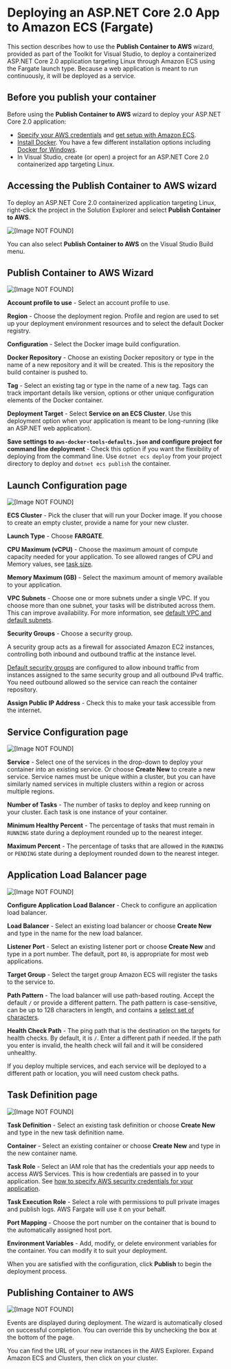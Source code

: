# Deploying an ASP\.NET Core 2\.0 App to Amazon ECS \(Fargate\)<a name="deployment-ecs-aspnetcore-fargate"></a>

This section describes how to use the **Publish Container to AWS** wizard, provided as part of the Toolkit for Visual Studio, to deploy a containerized ASP\.NET Core 2\.0 application targeting Linux through Amazon ECS using the Fargate launch type\. Because a web application is meant to run continuously, it will be deployed as a service\.

## Before you publish your container<a name="tkv-deploy-ecs-netcore-prerequisites"></a>

Before using the **Publish Container to AWS** wizard to deploy your ASP\.NET Core 2\.0 application:
+  [Specify your AWS credentials](deployment-ecs-specify-credentials.md) and [get setup with Amazon ECS](https://docs.aws.amazon.com/AmazonECS/latest/developerguide/get-set-up-for-amazon-ecs.html)\.
+  [Install Docker](https://docs.docker.com/engine/installation)\. You have a few different installation options including [Docker for Windows](https://docs.docker.com/docker-for-windows/install/)\.
+ In Visual Studio, create \(or open\) a project for an ASP\.NET Core 2\.0 containerized app targeting Linux\.

## Accessing the Publish Container to AWS wizard<a name="tkv-deployment-ecs-netcore-accessing"></a>

To deploy an ASP\.NET Core 2\.0 containerized application targeting Linux, right\-click the project in the Solution Explorer and select **Publish Container to AWS**\.

![\[Image NOT FOUND\]](http://docs.aws.amazon.com/toolkit-for-visual-studio/latest/user-guide/images/wiz-ecspub-fargate-step0a.png)

You can also select **Publish Container to AWS** on the Visual Studio Build menu\.

## Publish Container to AWS Wizard<a name="tkv-deploy-ecs-pubtoaws"></a>

![\[Image NOT FOUND\]](http://docs.aws.amazon.com/toolkit-for-visual-studio/latest/user-guide/images/wiz-ecspub-fargate-step1.png)

 **Account profile to use** \- Select an account profile to use\.

 **Region** \- Choose the deployment region\. Profile and region are used to set up your deployment environment resources and to select the default Docker registry\.

 **Configuration** \- Select the Docker image build configuration\.

 **Docker Repository** \- Choose an existing Docker repository or type in the name of a new repository and it will be created\. This is the repository the build container is pushed to\.

 **Tag** \- Select an existing tag or type in the name of a new tag\. Tags can track important details like version, options or other unique configuration elements of the Docker container\.

 **Deployment Target** \- Select **Service on an ECS Cluster**\. Use this deployment option when your application is meant to be long\-running \(like an ASP\.NET web application\)\.

 **Save settings to `aws-docker-tools-defaults.json` and configure project for command line deployment** \- Check this option if you want the flexibility of deploying from the command line\. Use `dotnet ecs deploy` from your project directory to deploy and `dotnet ecs publish` the container\.

## Launch Configuration page<a name="tkv-deploy-ecs-launch-configuration"></a>

![\[Image NOT FOUND\]](http://docs.aws.amazon.com/toolkit-for-visual-studio/latest/user-guide/images/wiz-ecspub-fargate-step2.png)

 **ECS Cluster** \- Pick the cluser that will run your Docker image\. If you choose to create an empty cluster, provide a name for your new cluster\.

 **Launch Type** \- Choose **FARGATE**\.

 **CPU Maximum \(vCPU\)** \- Choose the maximum amount of compute capacity needed for your application\. To see allowed ranges of CPU and Memory values, see [task size](https://docs.aws.amazon.com/AmazonECS/latest/developerguide/task_definition_parameters.html)\.

 **Memory Maximum \(GB\)** \- Select the maximum amount of memory available to your application\.

 **VPC Subnets** \- Choose one or more subnets under a single VPC\. If you choose more than one subnet, your tasks will be distributed across them\. This can improve availability\. For more information, see [default VPC and default subnets](https://docs.aws.amazon.com/AmazonVPC/latest/UserGuide/default-vpc.html)\.

 **Security Groups** \- Choose a security group\.

A security group acts as a firewall for associated Amazon EC2 instances, controlling both inbound and outbound traffic at the instance level\.

 [Default security groups](https://docs.aws.amazon.com/AmazonVPC/latest/UserGuide/VPC_SecurityGroups.html) are configured to allow inbound traffic from instances assigned to the same security group and all outbound IPv4 traffic\. You need outbound allowed so the service can reach the container repository\.

 **Assign Public IP Address** \- Check this to make your task accessible from the internet\.

## Service Configuration page<a name="tkv-deploy-ecs-service"></a>

![\[Image NOT FOUND\]](http://docs.aws.amazon.com/toolkit-for-visual-studio/latest/user-guide/images/wiz-ecspub-fargate-step3.png)

 **Service** \- Select one of the services in the drop\-down to deploy your container into an existing service\. Or choose **Create New** to create a new service\. Service names must be unique within a cluster, but you can have similarly named services in multiple clusters within a region or across multiple regions\.

 **Number of Tasks** \- The number of tasks to deploy and keep running on your cluster\. Each task is one instance of your container\.

 **Minimum Healthy Percent** \- The percentage of tasks that must remain in `RUNNING` state during a deployment rounded up to the nearest integer\.

 **Maximum Percent** \- The percentage of tasks that are allowed in the `RUNNING` or `PENDING` state during a deployment rounded down to the nearest integer\.

## Application Load Balancer page<a name="tkv-deploy-ecs-app-load-balancer"></a>

![\[Image NOT FOUND\]](http://docs.aws.amazon.com/toolkit-for-visual-studio/latest/user-guide/images/wiz-ecspub-fargate-step4.png)

 **Configure Application Load Balancer** \- Check to configure an application load balancer\.

 **Load Balancer** \- Select an existing load balancer or choose **Create New** and type in the name for the new load balancer\.

 **Listener Port** \- Select an existing listener port or choose **Create New** and type in a port number\. The default, port `80`, is appropriate for most web applications\.

 **Target Group** \- Select the target group Amazon ECS will register the tasks to the service to\.

 **Path Pattern** \- The load balancer will use path\-based routing\. Accept the default `/` or provide a different pattern\. The path pattern is case\-sensitive, can be up to 128 characters in length, and contains a [select set of characters](https://docs.aws.amazon.com/elasticloadbalancing/latest/application/load-balancer-listeners.html#path-conditions)\.

 **Health Check Path** \- The ping path that is the destination on the targets for health checks\. By default, it is `/`\. Enter a different path if needed\. If the path you enter is invalid, the health check will fail and it will be considered unhealthy\.

If you deploy multiple services, and each service will be deployed to a different path or location, you will need custom check paths\.

## Task Definition page<a name="tkv-deploy-ecs-task-definition"></a>

![\[Image NOT FOUND\]](http://docs.aws.amazon.com/toolkit-for-visual-studio/latest/user-guide/images/wiz-ecspub-fargate-step5.png)

 **Task Definition** \- Select an existing task definition or choose **Create New** and type in the new task definition name\.

 **Container** \- Select an existing container or choose **Create New** and type in the new container name\.

 **Task Role** \- Select an IAM role that has the credentials your app needs to access AWS Services\. This is how credentials are passed in to your application\. See [how to specify AWS security credentials for your application](deployment-ecs-specify-credentials)\.

 **Task Execution Role** \- Select a role with permissions to pull private images and publish logs\. AWS Fargate will use it on your behalf\.

 **Port Mapping** \- Choose the port number on the container that is bound to the automatically assigned host port\.

 **Environment Variables** \- Add, modify, or delete environment variables for the container\. You can modify it to suit your deployment\.

When you are satisfied with the configuration, click **Publish** to begin the deployment process\.

## Publishing Container to AWS<a name="tkv-deploy-ecs-publishing"></a>

![\[Image NOT FOUND\]](http://docs.aws.amazon.com/toolkit-for-visual-studio/latest/user-guide/images/wiz-ecspub-fargate-step6.png)

Events are displayed during deployment\. The wizard is automatically closed on successful completion\. You can override this by unchecking the box at the bottom of the page\.

You can find the URL of your new instances in the AWS Explorer\. Expand Amazon ECS and Clusters, then click on your cluster\.